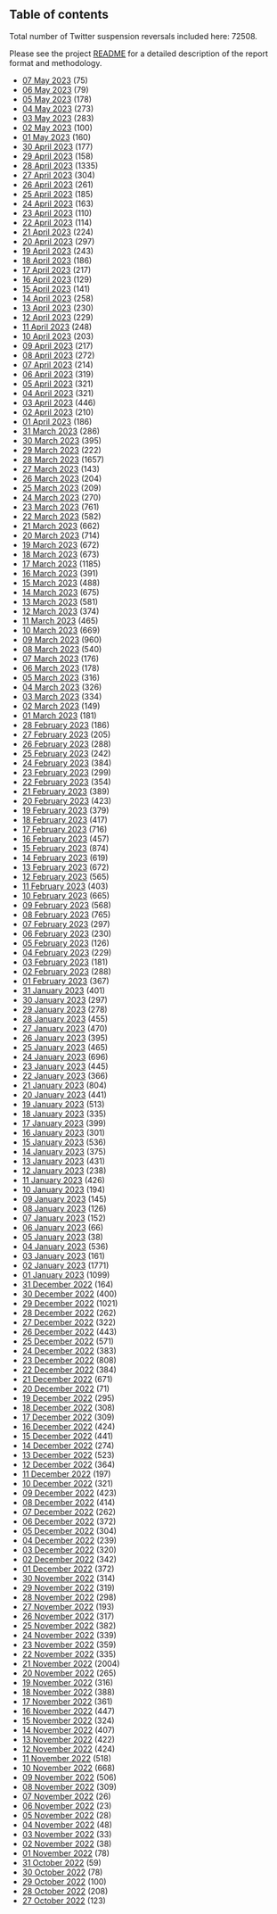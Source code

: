 ## Table of contents
Total number of Twitter suspension reversals included here: 72508.

Please see the project [README](https://github.com/travisbrown/unsuspensions) for a detailed description of the report format and methodology.
* [07 May 2023](2023-05-07/) (75)
* [06 May 2023](2023-05-06/) (79)
* [05 May 2023](2023-05-05/) (178)
* [04 May 2023](2023-05-04/) (273)
* [03 May 2023](2023-05-03/) (283)
* [02 May 2023](2023-05-02/) (100)
* [01 May 2023](2023-05-01/) (160)
* [30 April 2023](2023-04-30/) (177)
* [29 April 2023](2023-04-29/) (158)
* [28 April 2023](2023-04-28/) (1335)
* [27 April 2023](2023-04-27/) (304)
* [26 April 2023](2023-04-26/) (261)
* [25 April 2023](2023-04-25/) (185)
* [24 April 2023](2023-04-24/) (163)
* [23 April 2023](2023-04-23/) (110)
* [22 April 2023](2023-04-22/) (114)
* [21 April 2023](2023-04-21/) (224)
* [20 April 2023](2023-04-20/) (297)
* [19 April 2023](2023-04-19/) (243)
* [18 April 2023](2023-04-18/) (186)
* [17 April 2023](2023-04-17/) (217)
* [16 April 2023](2023-04-16/) (129)
* [15 April 2023](2023-04-15/) (141)
* [14 April 2023](2023-04-14/) (258)
* [13 April 2023](2023-04-13/) (230)
* [12 April 2023](2023-04-12/) (229)
* [11 April 2023](2023-04-11/) (248)
* [10 April 2023](2023-04-10/) (203)
* [09 April 2023](2023-04-09/) (217)
* [08 April 2023](2023-04-08/) (272)
* [07 April 2023](2023-04-07/) (214)
* [06 April 2023](2023-04-06/) (319)
* [05 April 2023](2023-04-05/) (321)
* [04 April 2023](2023-04-04/) (321)
* [03 April 2023](2023-04-03/) (446)
* [02 April 2023](2023-04-02/) (210)
* [01 April 2023](2023-04-01/) (186)
* [31 March 2023](2023-03-31/) (286)
* [30 March 2023](2023-03-30/) (395)
* [29 March 2023](2023-03-29/) (222)
* [28 March 2023](2023-03-28/) (1657)
* [27 March 2023](2023-03-27/) (143)
* [26 March 2023](2023-03-26/) (204)
* [25 March 2023](2023-03-25/) (209)
* [24 March 2023](2023-03-24/) (270)
* [23 March 2023](2023-03-23/) (761)
* [22 March 2023](2023-03-22/) (582)
* [21 March 2023](2023-03-21/) (662)
* [20 March 2023](2023-03-20/) (714)
* [19 March 2023](2023-03-19/) (672)
* [18 March 2023](2023-03-18/) (673)
* [17 March 2023](2023-03-17/) (1185)
* [16 March 2023](2023-03-16/) (391)
* [15 March 2023](2023-03-15/) (488)
* [14 March 2023](2023-03-14/) (675)
* [13 March 2023](2023-03-13/) (581)
* [12 March 2023](2023-03-12/) (374)
* [11 March 2023](2023-03-11/) (465)
* [10 March 2023](2023-03-10/) (669)
* [09 March 2023](2023-03-09/) (960)
* [08 March 2023](2023-03-08/) (540)
* [07 March 2023](2023-03-07/) (176)
* [06 March 2023](2023-03-06/) (178)
* [05 March 2023](2023-03-05/) (316)
* [04 March 2023](2023-03-04/) (326)
* [03 March 2023](2023-03-03/) (334)
* [02 March 2023](2023-03-02/) (149)
* [01 March 2023](2023-03-01/) (181)
* [28 February 2023](2023-02-28/) (186)
* [27 February 2023](2023-02-27/) (205)
* [26 February 2023](2023-02-26/) (288)
* [25 February 2023](2023-02-25/) (242)
* [24 February 2023](2023-02-24/) (384)
* [23 February 2023](2023-02-23/) (299)
* [22 February 2023](2023-02-22/) (354)
* [21 February 2023](2023-02-21/) (389)
* [20 February 2023](2023-02-20/) (423)
* [19 February 2023](2023-02-19/) (379)
* [18 February 2023](2023-02-18/) (417)
* [17 February 2023](2023-02-17/) (716)
* [16 February 2023](2023-02-16/) (457)
* [15 February 2023](2023-02-15/) (874)
* [14 February 2023](2023-02-14/) (619)
* [13 February 2023](2023-02-13/) (672)
* [12 February 2023](2023-02-12/) (565)
* [11 February 2023](2023-02-11/) (403)
* [10 February 2023](2023-02-10/) (665)
* [09 February 2023](2023-02-09/) (568)
* [08 February 2023](2023-02-08/) (765)
* [07 February 2023](2023-02-07/) (297)
* [06 February 2023](2023-02-06/) (230)
* [05 February 2023](2023-02-05/) (126)
* [04 February 2023](2023-02-04/) (229)
* [03 February 2023](2023-02-03/) (181)
* [02 February 2023](2023-02-02/) (288)
* [01 February 2023](2023-02-01/) (367)
* [31 January 2023](2023-01-31/) (401)
* [30 January 2023](2023-01-30/) (297)
* [29 January 2023](2023-01-29/) (278)
* [28 January 2023](2023-01-28/) (455)
* [27 January 2023](2023-01-27/) (470)
* [26 January 2023](2023-01-26/) (395)
* [25 January 2023](2023-01-25/) (465)
* [24 January 2023](2023-01-24/) (696)
* [23 January 2023](2023-01-23/) (445)
* [22 January 2023](2023-01-22/) (366)
* [21 January 2023](2023-01-21/) (804)
* [20 January 2023](2023-01-20/) (441)
* [19 January 2023](2023-01-19/) (513)
* [18 January 2023](2023-01-18/) (335)
* [17 January 2023](2023-01-17/) (399)
* [16 January 2023](2023-01-16/) (301)
* [15 January 2023](2023-01-15/) (536)
* [14 January 2023](2023-01-14/) (375)
* [13 January 2023](2023-01-13/) (431)
* [12 January 2023](2023-01-12/) (238)
* [11 January 2023](2023-01-11/) (426)
* [10 January 2023](2023-01-10/) (194)
* [09 January 2023](2023-01-09/) (145)
* [08 January 2023](2023-01-08/) (126)
* [07 January 2023](2023-01-07/) (152)
* [06 January 2023](2023-01-06/) (66)
* [05 January 2023](2023-01-05/) (38)
* [04 January 2023](2023-01-04/) (536)
* [03 January 2023](2023-01-03/) (161)
* [02 January 2023](2023-01-02/) (1771)
* [01 January 2023](2023-01-01/) (1099)
* [31 December 2022](2022-12-31/) (164)
* [30 December 2022](2022-12-30/) (400)
* [29 December 2022](2022-12-29/) (1021)
* [28 December 2022](2022-12-28/) (262)
* [27 December 2022](2022-12-27/) (322)
* [26 December 2022](2022-12-26/) (443)
* [25 December 2022](2022-12-25/) (571)
* [24 December 2022](2022-12-24/) (383)
* [23 December 2022](2022-12-23/) (808)
* [22 December 2022](2022-12-22/) (384)
* [21 December 2022](2022-12-21/) (671)
* [20 December 2022](2022-12-20/) (71)
* [19 December 2022](2022-12-19/) (295)
* [18 December 2022](2022-12-18/) (308)
* [17 December 2022](2022-12-17/) (309)
* [16 December 2022](2022-12-16/) (424)
* [15 December 2022](2022-12-15/) (441)
* [14 December 2022](2022-12-14/) (274)
* [13 December 2022](2022-12-13/) (523)
* [12 December 2022](2022-12-12/) (364)
* [11 December 2022](2022-12-11/) (197)
* [10 December 2022](2022-12-10/) (321)
* [09 December 2022](2022-12-09/) (423)
* [08 December 2022](2022-12-08/) (414)
* [07 December 2022](2022-12-07/) (262)
* [06 December 2022](2022-12-06/) (372)
* [05 December 2022](2022-12-05/) (304)
* [04 December 2022](2022-12-04/) (239)
* [03 December 2022](2022-12-03/) (320)
* [02 December 2022](2022-12-02/) (342)
* [01 December 2022](2022-12-01/) (372)
* [30 November 2022](2022-11-30/) (314)
* [29 November 2022](2022-11-29/) (319)
* [28 November 2022](2022-11-28/) (298)
* [27 November 2022](2022-11-27/) (193)
* [26 November 2022](2022-11-26/) (317)
* [25 November 2022](2022-11-25/) (382)
* [24 November 2022](2022-11-24/) (339)
* [23 November 2022](2022-11-23/) (359)
* [22 November 2022](2022-11-22/) (335)
* [21 November 2022](2022-11-21/) (2004)
* [20 November 2022](2022-11-20/) (265)
* [19 November 2022](2022-11-19/) (316)
* [18 November 2022](2022-11-18/) (388)
* [17 November 2022](2022-11-17/) (361)
* [16 November 2022](2022-11-16/) (447)
* [15 November 2022](2022-11-15/) (324)
* [14 November 2022](2022-11-14/) (407)
* [13 November 2022](2022-11-13/) (422)
* [12 November 2022](2022-11-12/) (424)
* [11 November 2022](2022-11-11/) (518)
* [10 November 2022](2022-11-10/) (668)
* [09 November 2022](2022-11-09/) (506)
* [08 November 2022](2022-11-08/) (309)
* [07 November 2022](2022-11-07/) (26)
* [06 November 2022](2022-11-06/) (23)
* [05 November 2022](2022-11-05/) (28)
* [04 November 2022](2022-11-04/) (48)
* [03 November 2022](2022-11-03/) (33)
* [02 November 2022](2022-11-02/) (38)
* [01 November 2022](2022-11-01/) (78)
* [31 October 2022](2022-10-31/) (59)
* [30 October 2022](2022-10-30/) (78)
* [29 October 2022](2022-10-29/) (100)
* [28 October 2022](2022-10-28/) (208)
* [27 October 2022](2022-10-27/) (123)
